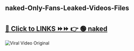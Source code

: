 
 ## naked-Only-Fans-Leaked-Videos-Files

# <h2><a href="https://mediaupload.pro?naked">🔗 Click to LINKS ⏩⏩ 👉 🟢 naked </a></h2>

<a href="https://mediaupload.pro?naked" rel="nofollow" data-target="animated-image.originalLink"><img src="https://i.ibb.co.com/xMMVF88/686577567.gif" alt="Viral Video Original" style="max-width: 100%; display: inline-block;" data-target="animated-image.originalImage"></a>